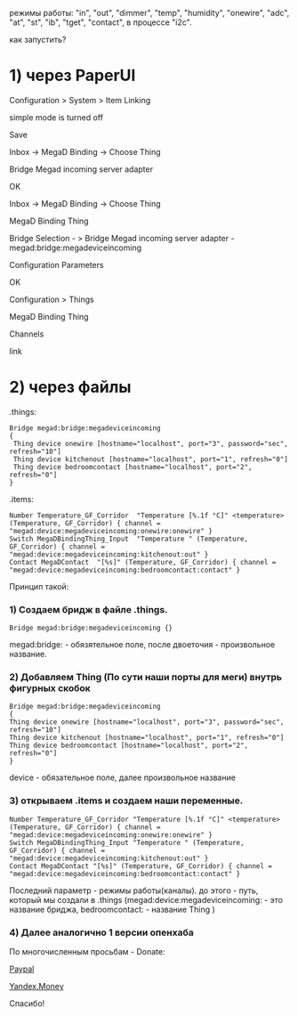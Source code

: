 режимы работы: "in", "out", "dimmer", "temp", "humidity", "onewire", "adc", "at", "st", "ib", "tget", "contact", в процессе "i2c".

как запустить? 

# 1) через PaperUI

Configuration > System > Item Linking

simple mode is turned off

Save


Inbox -> MegaD Binding -> Choose Thing

Bridge Megad incoming server adapter

OK

Inbox -> MegaD Binding -> Choose Thing

MegaD Binding Thing

Bridge Selection - > Bridge Megad incoming server adapter - megad:bridge:megadeviceincoming

Configuration Parameters

OK

Configuration > Things

MegaD Binding Thing

Channels

link

# 2) через файлы

.things:

```
Bridge megad:bridge:megadeviceincoming
{
 Thing device onewire [hostname="localhost", port="3", password="sec", refresh="10"]
 Thing device kitchenout [hostname="localhost", port="1", refresh="0"]
 Thing device bedroomcontact [hostname="localhost", port="2", refresh="0"]
}
```


.items:
```
Number Temperature_GF_Corridor  "Temperature [%.1f °C]" <temperature>   (Temperature, GF_Corridor) { channel = "megad:device:megadeviceincoming:onewire:onewire" }
Switch MegaDBindingThing_Input  "Temperature " (Temperature, GF_Corridor) { channel = "megad:device:megadeviceincoming:kitchenout:out" }  
Contact MegaDContact  "[%s]" (Temperature, GF_Corridor) { channel = "megad:device:megadeviceincoming:bedroomcontact:contact" }
```


Принцип такой: 
### 1) Создаем бридж в файле .things.

```
Bridge megad:bridge:megadeviceincoming {}
```

megad:bridge: - обязятельное поле, после двоеточия - произвольное название.

### 2) Добавляем Thing (По сути наши порты для меги) внутрь фигурных скобок
```
Bridge megad:bridge:megadeviceincoming
{
Thing device onewire [hostname="localhost", port="3", password="sec", refresh="10"]
Thing device kitchenout [hostname="localhost", port="1", refresh="0"]
Thing device bedroomcontact [hostname="localhost", port="2", refresh="0"]
}
```
device - обязательное поле, далее произвольное название

### 3) открываем .items и создаем наши переменные.
```
Number Temperature_GF_Corridor "Temperature [%.1f °C]" <temperature> (Temperature, GF_Corridor) { channel = "megad:device:megadeviceincoming:onewire:onewire" }
Switch MegaDBindingThing_Input "Temperature " (Temperature, GF_Corridor) { channel = "megad:device:megadeviceincoming:kitchenout:out" } 
Contact MegaDContact "[%s]" (Temperature, GF_Corridor) { channel = "megad:device:megadeviceincoming:bedroomcontact:contact" }
```
Последний параметр - режимы работы(каналы). до этого - путь, который мы создали в .things (megad:device:megadeviceincoming: - это название бриджа, bedroomcontact: - название Thing )


### 4) Далее аналогично 1 версии опенхаба


По многочисленным просьбам - Donate:

[Paypal](https://www.paypal.com/cgi-bin/webscr?cmd=_s-xclick&hosted_button_id=P38VCVDQMSMYQ) 

[Yandex.Money](https://money.yandex.ru/to/410011024847033)

Спасибо!
